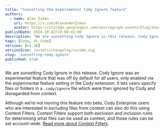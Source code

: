 ```yaml
---
title: "Sunsetting the experimental Cody Ignore feature"
authors:
  - name: Alex Isken
    url: https://x.com/AlexanderIsken
    avatar: https://storage.googleapis.com/sourcegraph-assets/blog/alex_avatar.png
publishDate: 2024-10-02T10:00-02:00
description: "We are sunsetting Cody Ignore in this release. Cody Ignore was an experimental feature that was off by default for all users, only enabled via the experimental feature setting in the Cody extension. It lets users specify files or folders in a .cody/ignore file which were then ignored by Cody and disregarded from context."
tags: [Cody, VS Code]
version: [v1.36]
versionIcon: /assets/changelog/vscode.svg
slug: 'sunsetting-cody-ignore'
published: true
---
```


We are sunsetting Cody Ignore in this release. Cody Ignore was an experimental feature that was off by default for all users, only enabled via the experimental feature setting in the Cody extension. It lets users specify files or folders in a `.cody/ignore` file which were then ignored by Cody and disregarded from context.

Although we’re not moving this feature into beta, Cody Enterprise users who are interested in excluding files from context can also do this using Context Filters. Context Filters support both exclusion and inclusion rules for determining what files can be used as context, and those rules can be set account-wide. [Read more about Context Filters](https://sourcegraph.com/docs/cody/capabilities/ignore-context).